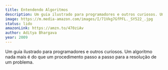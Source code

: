 ```yaml
---
title: Entendendo Algoritmos
description: Um guia ilustrado para programadores e outros curiosos. Um algoritmo nada mais é do que um procedimento passo a passo para a resolução de um problema.
image: https://m.media-amazon.com/images/I/71Vkg7GfPFL._SY522_.jpg
status: lido
amazonLink: https://amzn.to/470ziAv
author: Aditya Bhargava
year: 2009
---
```


Um guia ilustrado para programadores e outros curiosos. Um algoritmo nada mais é do que um procedimento passo a passo para a resolução de um problema.